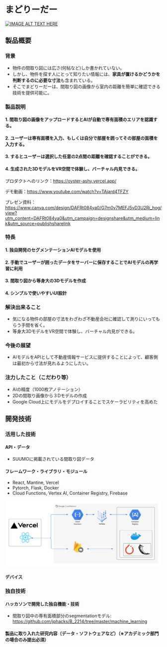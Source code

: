 # まどりーだー

[![IMAGE ALT TEXT HERE](https://jphacks.com/wp-content/uploads/2022/08/JPHACKS2022_ogp.jpg)](https://www.youtube.com/watch?v=LUPQFB4QyVo)

## 製品概要
### 背景
- 物件の間取り図には広さ(何帖など)しか書かれていない。
- しかし、物件を探す人にとって知りたい情報には、**家具が置けるかどうかを判断するのに必要な寸法**も含まれている。
- そこでまどりーだーは、間取り図の画像から室内の距離を簡単に確認できる技術を提供可能に。
### 製品説明
#### 1. 間取り図の画像をアップロードするとAIが自動で専有面積のエリアを認識する。
#### 2. ユーザーは専有面積を入力、もしくは自分で部屋を囲ってその部屋の面積を入力する。
#### 3. するとユーザーは選択した任意の2点間の距離を確認することができる。
#### 4. 生成された3DモデルをVR空間で体験し、バーチャル内見できる。
  
プロダクトへのリンク：https://oyster-ashy.vercel.app/  

デモ動画：https://www.youtube.com/watch?v=TAjard4TFZY  

プレゼン資料：https://www.canva.com/design/DAFRt084ya0/G7m0v7MEFJ5vD3U2Ri_hog/view?utm_content=DAFRt084ya0&utm_campaign=designshare&utm_medium=link&utm_source=publishsharelink
### 特長
#### 1. 独自開発のセグメンテーションAIモデルを使用
#### 2. 手動でユーザーが囲ったデータをサーバーに保存することでAIモデルの再学習に利用
#### 3. 間取り図から等身大の3Dモデルを作成
#### 4. シンプルで使いやすいUI設計
### 解決出来ること
- 気になる物件の部屋の寸法をわざわざ不動産会社に確認して測りにいってもらう手間を省く。
- 等身大3DモデルをVR空間で体験し、バーチャル内見ができる。
### 今後の展望
- AIモデルをAPIとして不動産情報サービスに提供することによって、顧客側は最初から寸法が見れるようにしたい。
### 注力したこと（こだわり等）
- AIの精度（1000枚アノテーション）
- 2Dの間取り画像から３Dモデルの作成
- Google Cloud上にモデルをデプロイすることでスケーラビリティを高めた
## 開発技術
### 活用した技術
#### API・データ
- SUUMOに掲載されている間取り図データ
#### フレームワーク・ライブラリ・モジュール
- React, Mantine, Vercel
- Pytorch, Flask, Docker
- Cloud Functions, Vertex AI, Container Registry, Firebase
  
![Alt text](./architecture.png)
#### デバイス

### 独自技術
#### ハッカソンで開発した独自機能・技術
- 間取り図中の専有面積部分のsegmentationモデル: https://github.com/jphacks/B_2214/tree/master/machine_learning

#### 製品に取り入れた研究内容（データ・ソフトウェアなど）（※アカデミック部門の場合のみ提出必須）

